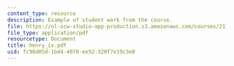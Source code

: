 ```yaml
---
content_type: resource
description: Example of student work from the course.
file: https://ol-ocw-studio-app-production.s3.amazonaws.com/courses/21l-486-modern-drama-spring-2006/fc98d05d1bd44070ee52320f7e19c3e0_henry_iv.pdf
file_type: application/pdf
resourcetype: Document
title: henry_iv.pdf
uid: fc98d05d-1bd4-4070-ee52-320f7e19c3e0
---
```


